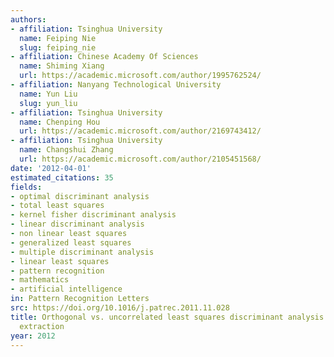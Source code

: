 ```yaml
---
authors:
- affiliation: Tsinghua University
  name: Feiping Nie
  slug: feiping_nie
- affiliation: Chinese Academy Of Sciences
  name: Shiming Xiang
  url: https://academic.microsoft.com/author/1995762524/
- affiliation: Nanyang Technological University
  name: Yun Liu
  slug: yun_liu
- affiliation: Tsinghua University
  name: Chenping Hou
  url: https://academic.microsoft.com/author/2169743412/
- affiliation: Tsinghua University
  name: Changshui Zhang
  url: https://academic.microsoft.com/author/2105451568/
date: '2012-04-01'
estimated_citations: 35
fields:
- optimal discriminant analysis
- total least squares
- kernel fisher discriminant analysis
- linear discriminant analysis
- non linear least squares
- generalized least squares
- multiple discriminant analysis
- linear least squares
- pattern recognition
- mathematics
- artificial intelligence
in: Pattern Recognition Letters
src: https://doi.org/10.1016/j.patrec.2011.11.028
title: Orthogonal vs. uncorrelated least squares discriminant analysis for feature
  extraction
year: 2012
---
```

